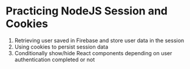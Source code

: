 # Practicing NodeJS Session and Cookies

1. Retrieving user saved in Firebase and store user data in the session
2. Using cookies to persist session data
3. Conditionally show/hide React components depending on user authentication completed or not
